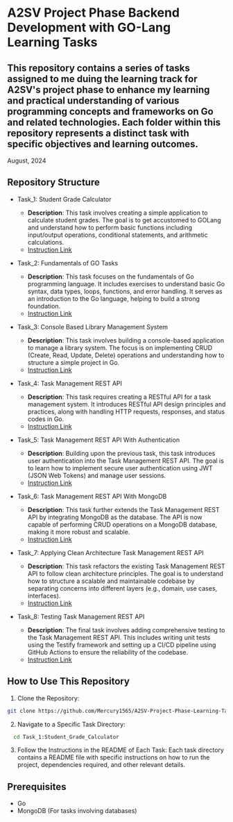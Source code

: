 # A2SV Project Phase Backend Development with GO-Lang Learning Tasks

## This repository contains a series of tasks assigned to me duing the learning track for A2SV's project phase to enhance my learning and practical understanding of various programming concepts and frameworks on Go and related technologies. Each folder within this repository represents a distinct task with specific objectives and learning outcomes.
August, 2024

## Repository Structure

* Task_1: Student Grade Calculator
  - **Description**: This task involves creating a simple application to calculate student grades. The goal is to get accustomed to GOLang and understand how to perform basic functions including input/output operations, conditional statements, and arithmetic calculations.
  - [Instruction Link](https://docs.google.com/document/d/1nv2ub_aFjk1f1A_4ez32Gkba6daYgnckIWv5Qk7JIwE/edit?usp=sharing)

* Task_2: Fundamentals of GO Tasks
  - **Description**: This task focuses on the fundamentals of Go programming language. It includes exercises to understand basic Go syntax, data types, loops, functions, and error handling. It serves as an introduction to the Go language, helping to build a strong foundation.
  - [Instruction Link](https://docs.google.com/document/d/1D_a537bwoDh63MUNjzSq9H0kNT7zBXYtZM2q30wPTBQ/edit?usp=sharing)

* Task_3: Console Based Library Management System
  - **Description**: This task involves building a console-based application to manage a library system. The focus is on implementing CRUD (Create, Read, Update, Delete) operations and understanding how to structure a simple project in Go.
  - [Instruction Link](https://docs.google.com/document/d/1qIpGCpiOzalySPoUoyOQR-sDgUnlfgY-cB68DqXJtPU/edit)

* Task_4: Task Management REST API
  - **Description**: This task requires creating a RESTful API for a task management system. It introduces RESTful API design principles and practices, along with handling HTTP requests, responses, and status codes in Go.
  - [Instruction Link](https://docs.google.com/document/d/1YK8F4v77b7nUK8lKbEYNSbSJZLRjKG0IbeaPamw3__A/edit?usp=sharing)

* Task_5: Task Management REST API With Authentication
  - **Description**: Building upon the previous task, this task introduces user authentication into the Task Management REST API. The goal is to learn how to implement secure user authentication using JWT (JSON Web Tokens) and manage user sessions.
  - [Instruction Link](https://docs.google.com/document/d/1R_-nBiuYku5vHIEe88dfV40j-U5JqhaptgnozpdI0IM/edit?usp=sharing)

* Task_6: Task Management REST API With MongoDB
  - **Description**: This task further extends the Task Management REST API by integrating MongoDB as the database. The API is now capable of performing CRUD operations on a MongoDB database, making it more robust and scalable.
  - [Instruction Link](https://docs.google.com/document/d/1eB8dC2Q7Lbf3XfFButwz1FpZqng6h1CA3mWDbXTcUG0/edit?usp=sharing)

* Task_7: Applying Clean Architecture Task Management REST API
  - **Description**: This task refactors the existing Task Management REST API to follow clean architecture principles. The goal is to understand how to structure a scalable and maintainable codebase by separating concerns into different layers (e.g., domain, use cases, interfaces).
  - [Instruction Link](https://docs.google.com/document/d/1xNlwC6dfAoJeO0tUfJm5_sSKaxATI9glNN2EHtFyews/edit?usp=sharing)

* Task_8: Testing Task Management REST API
  - **Description**: The final task involves adding comprehensive testing to the Task Management REST API. This includes writing unit tests using the Testify framework and setting up a CI/CD pipeline using GitHub Actions to ensure the reliability of the codebase.
  - [Instruction Link](https://docs.google.com/document/d/155x465_Dq2zj43u42P66UTW2EUd_YgYqcOTm7Ssxbzw/edit?usp=sharing)

## How to Use This Repository

1. Clone the Repository:
  ```bash
  git clone https://github.com/Mercury1565/A2SV-Project-Phase-Learning-Tasks
  ```
2. Navigate to a Specific Task Directory:
  ```bash
    cd Task_1:Student_Grade_Calculator
  ```
3. Follow the Instructions in the README of Each Task:
   Each task directory contains a README file with specific instructions on how to run the project, dependencies required, and other relevant details.

## Prerequisites
  - Go
  - MongoDB (For tasks involving databases)
